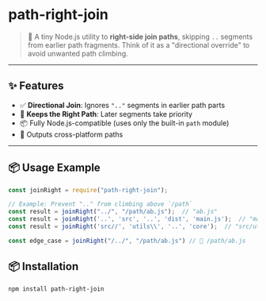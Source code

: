 # path-right-join

> 🧭 A tiny Node.js utility to **right-side join paths**, skipping `..` segments from earlier path fragments. Think of it as a "directional override" to avoid unwanted path climbing.

---

## ✨ Features

- ✅ **Directional Join**: Ignores `".."` segments in earlier path parts
- 🧱 **Keeps the Right Path**: Later segments take priority
- 📦 Fully Node.js-compatible (uses only the built-in `path` module)
- 🧼 Outputs cross-platform paths

---

## 📦 Usage Example
```js
const joinRight = require("path-right-join");

// Example: Prevent ".." from climbing above `/path`
const result = joinRight("../", "/path/ab.js");  // "ab.js"
const result = joinRight('..', 'src', '..', 'dist', 'main.js');  // "main.js"
const result = joinRight('src//', 'utils\\', '..', 'core');  // "src/utils"

const edge_case = joinRight("/../", "/path/ab.js") // 🛑 /path/ab.js
```

## 📦 Installation

```bash
npm install path-right-join
```